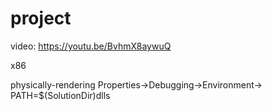 # project

video: https://youtu.be/BvhmX8aywuQ

x86

physically-rendering Properties->Debugging->Environment-> PATH=$(SolutionDir)dlls
